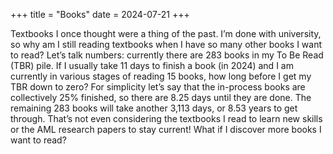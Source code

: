 +++
title = "Books"
date = 2024-07-21
+++

Textbooks I once thought were a thing of the past. I’m done with university, so why am I still reading textbooks when I have so many other books I want to read? Let’s talk numbers: currently there are 283 books in my To Be Read (TBR) pile. If I usually take 11 days to finish a book (in 2024) and I am currently in various stages of reading 15 books, how long before I get my TBR down to zero? For simplicity let’s say that the in-process books are collectively 25% finished, so there are 8.25 days until they are done. The remaining 283 books will take another 3,113 days, or 8.53 years to get through. That’s not even considering the textbooks I read to learn new skills or the AML research papers to stay current! What if I discover more books I want to read? 
